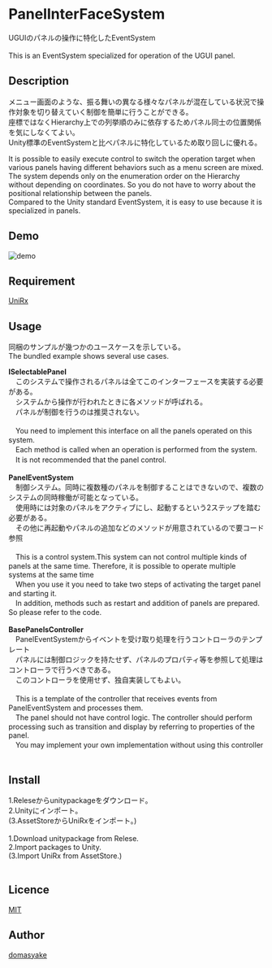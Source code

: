 PanelInterFaceSystem
====

UGUIのパネルの操作に特化したEventSystem<br>
<br>
This is an EventSystem specialized for operation of the UGUI panel.

## Description
メニュー画面のような、振る舞いの異なる様々なパネルが混在している状況で操作対象を切り替えていく制御を簡単に行うことができる。<br>
座標ではなくHierarchy上での列挙順のみに依存するためパネル同士の位置関係を気にしなくてよい。<br>
Unity標準のEventSystemと比べパネルに特化しているため取り回しに優れる。<br>

It is possible to easily execute control to switch the operation target when various panels having different behaviors such as a menu screen are mixed.<br>
The system depends only on the enumeration order on the Hierarchy without depending on coordinates. So you do not have to worry about the positional relationship between the panels.<br>
Compared to the Unity standard EventSystem, it is easy to use because it is specialized in panels.<br>


## Demo
![demo](https://raw.githubusercontent.com/wiki/domasyake/PanelInterfaceSystem/images/sample_gif.gif)
## Requirement

[UniRx](https://github.com/neuecc/UniRx)

## Usage
同梱のサンプルが幾つかのユースケースを示している。<br>
The bundled example shows several use cases.

**ISelectablePanel**<br>
　このシステムで操作されるパネルは全てこのインターフェースを実装する必要がある。<br>
　システムから操作が行われたときに各メソッドが呼ばれる。<br>
　パネルが制御を行うのは推奨されない。<br>
<br>
　You need to implement this interface on all the panels operated on this system.<br>
　Each method is called when an operation is performed from the system.<br>
　It is not recommended that the panel control.<br>
<br>
**PanelEventSystem**<br>
　制御システム。同時に複数種のパネルを制御することはできないので、複数のシステムの同時稼働が可能となっている。<br>
　使用時には対象のパネルをアクティブにし、起動するという2ステップを踏む必要がある。<br>
　その他に再起動やパネルの追加などのメソッドが用意されているので要コード参照<br>
<br>
　This is a control system.This system can not control multiple kinds of panels at the same time. Therefore, it is possible to operate multiple systems at the same time<br>
　When you use it you need to take two steps of activating the target panel and starting it.<br>
　In addition, methods such as restart and addition of panels are prepared. So please refer to the code.<br>
<br>
**BasePanelsController**<br>
　PanelEventSystemからイベントを受け取り処理を行うコントローラのテンプレート<br>
　パネルには制御ロジックを持たせず、パネルのプロパティ等を参照して処理はコントローラで行うべきである。<br>
　このコントローラを使用せず、独自実装してもよい。<br>
<br>
　This is a template of the controller that receives events from PanelEventSystem and processes them.<br>
　The panel should not have control logic. The controller should perform processing such as transition and display by referring to properties of the panel.<br>
　You may implement your own implementation without using this controller<br>
<br>
## Install
1.Releseからunitypackageをダウンロード。 <br>
2.Unityにインポート。<br>
(3.AssetStoreからUniRxをインポート。)<br>
<br>
1.Download unitypackage from Relese.<br>
2.Import packages to Unity.<br>
(3.Import UniRx from AssetStore.)<br>
<br>
## Licence

[MIT](https://github.com/tcnksm/tool/blob/master/LICENCE)

## Author

[domasyake](https://github.com/domasyake)
